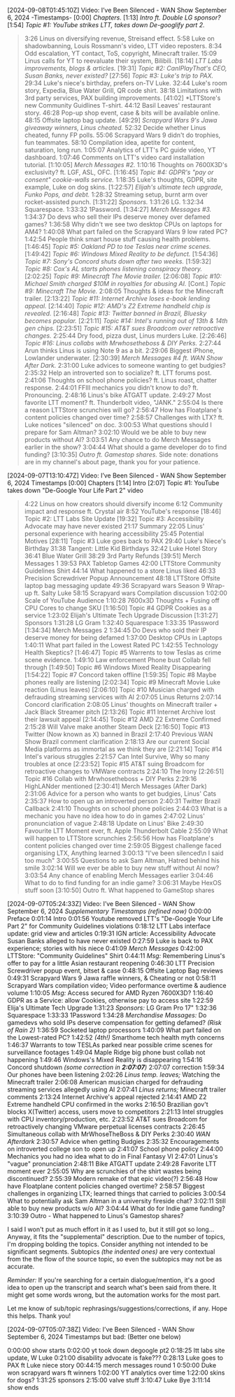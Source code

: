 [2024-09-08T01:45:10Z] Video: I’ve Been Silenced - WAN Show September 6, 2024 
-Timestamps-
[0:00] *Chapters.*
[1:13] *Intro ft. Double LG sponsor?*
[1:54] *Topic #1: YouTube strikes LTT, takes down De-googlify part 2.*
   > 3:26 Linus on diversifying revenue, Streisand effect.
   > 5:58 Luke on shadowbanning, Louis Rossmann's video, LTT video reposters.
   > 8:34 Odd escalation, YT contact, ToS, copyright, Minecraft trailer.
   > 15:09 Linus calls for YT to reevaluate their system, Bilibili.
[18:14] *LTT Labs improvements, blogs & articles.*
[19:31] *Topic #2: CanIPlayThat's CEO, Susan Banks, never existed?*
[27:56] *Topic #3: Luke's trip to PAX.*
   > 29:34 Luke's niece's birthday, prefers on-TV Luke.
   > 32:44 Luke's room story, Expedia, Blue Water Grill, QR code shirt.
   > 38:18 Limitations with 3rd party services, PAX building improvements.
[41:02] *LTTStore's new Community Guidlines T-shirt.
   > 44:12 Basil Leaves' restaurant story.
   > 46:28 Pop-up shop event, case & bits will be available online.
   > 48:15 Offsite laptop bag update.
[49:29] *Scrapyard Wars 9's Jawa giveaway winners, Linus cheated.*
   > 52:32 Decide whether Linus cheated, funny FP polls.
   > 55:06 Scrapyard Wars 9 didn't do trophies, fun teammates.
   > 58:10 Compilation idea, apetite for content, saturation, long run.
   > 1:05:07 Analytics of LTT's PC guide video, YT dashboard.
   > 1:07:46 Comments on LTT's video card installation tutorial.
[1:10:05] *Merch Messages #2.*
   > 1:10:16 Thoughts on 7600X3D's exclusivity? ft. LGF, ASL, OFC.
[1:16:45] *Topic #4: GDPR's "pay or consent" cookie-walls service.*
   > 1:18:35 Luke's thoughts, GDPR, site example, Luke on dog skins.
[1:22:57] *Elijah's ultimate tech upgrade, Funko Pops, and debt.*
   > 1:28:32 Streaming setup, burnt arm over rocket-assisted punch.
[1:31:22] *Sponsors.*
   > 1:31:26 LG.
   > 1:32:34 Squarespace.
   > 1:33:32 1Password.
[1:34:27] *Merch Messages #3.*
   > 1:34:37 Do devs who sell their IPs deserve money over defamed games?
   > 1:36:58 Why didn't we see two desktop CPUs on laptops for AM4?
   > 1:40:08 What part failed on the Scrapyard Wars 9 low rated PC?
   > 1:42:54 People think smart house stuff causing health problems.
[1:46:45] *Topic #5: Oakland PD to toe Teslas near crime scenes.*
[1:49:42] *Topic #6: Windows Mixed Reality to be defunct.*
[1:54:36] *Topic #7: Sony's Concord shuts down after two weeks.*
[1:59:32] *Topic #8: Cox's AL starts phones listening conspiracy theory.*
[2:02:25] *Topic #9: Minecraft The Movie trailer.*
[2:06:08] *Topic #10: Michael Smith charged $10M in royalties for abusing AI.*
[Cont.] *Topic #9: Minecraft The Movie.*
   > 2:08:05 Thoughts & ideas for the Minecraft trailer.
[2:13:22] *Topic #11: Internet Archive loses e-book lending appeal.*
[2:14:40] *Topic #12: AMD's Z2 Extreme handheld chip is revealed.*
[2:16:48] *Topic #13: Twitter banned in Brazil, Bluesky becomes popular.*
[2:21:11] *Topic #14: Intel's running out of 13th & 14th gen chips.*
[2:23:51] *Topic #15: AT&T sues Broadcom over retroactive changes.*
   > 2:25:44 Dry food, pizza dust, Linus murders Luke.
[2:26:46] *Topic #16: Linus collabs with Mrwhosetheboss & DIY Perks.*
   > 2:27:44 Arun thinks Linus is using Note 9 as a bit.
   > 2:29:06 Biggest iPhone, Lowlander underwater.
[2:30:39] *Merch Messages #4 ft. WAN Show After Dark.*
   > 2:31:00 Luke advices to someone wanting to get budgies?
   > 2:35:32 Help an introverted son to socialize? ft. LTT forums post.
   > 2:41:06 Thoughts on school phone policies? ft. Linus roast, chatter response.
   > 2:44:01 FFIII mechanics you didn't know to do? ft. Pronouncing.
   > 2:48:16 Linus's bike ATGATT update.
   > 2:49:27 Most favorite LTT moment? ft. Thunderbolt video, "JANK."
   > 2:55:04 Is there a reason LTTStore scrunchies will go?
   > 2:56:47 How has Floatplane's content policies changed over time?
   > 2:58:57 Challenges with LTX? ft. Luke notices "silenced" on doc.
   > 3:00:53 What questions should I prepare for Sam Altman?
   > 3:02:10 Would we be able to buy new products without AI?
   > 3:03:51 Any chance to do Merch Messages earlier in the show?
   > 3:04:44 What should a game developer do to find funding?
[3:10:35] *Outro ft. Gamestop shares.*
Side note: donations are in my channel's about page, thank you for your patience.

[2024-09-07T13:10:47Z] Video: I’ve Been Silenced - WAN Show September 6, 2024 
Timestamps
[0:00] Chapters
[1:14] Intro
[2:07] Topic #1: YouTube takes down "De-Google Your Life Part 2" video
 > 4:22 Linus on how creators should diversify income
 > 6:12 Community impact and response ft. Crystal air
 > 8:52 YouTube's response
[18:46] Topic #2: LTT Labs Site Update
[19:32] Topic #3: Accessibility Advocate may have never existed
 > 21:17 Summary
 > 22:05 Linus' personal experience with hearing accessibility
 > 25:45 Potential Motives
[28:11] Topic #3 Luke goes back to PAX
 > 29:40 Luke's Niece's Birthday
 > 31:38 Tangent: Little Kid Birthdays
 > 32:42 Luke Hotel Story
 > 36:41 Blue Water Grill
 > 38:29 3rd Party Refunds
[39:51] Merch Messages 1
 > 39:53 PAX Tabletop Games 
 > 42:00 LTTStore Community Guidelines Shirt
 > 44:14 What happened to a store Linus liked
 > 46:33 Precision Screwdriver Popup Announcement
 > 48:18 LTTStore Offsite laptop bag messaging update
 > 49:36 Scrapyard wars Season 9 Wrap-up ft. Salty Luke
 > 58:15 Scrapyard wars Compilation discussion
 > 1:02:00 Scale of YouTube Audience
 > 1:10:28 7600x3D Thoughts + Fusing off CPU Cores to change SKU
[1:16:50] Topic #4 GDPR Cookies as a service
 > 1:23:02 Elijah's Ultimate Tech Upgrade Discussion
[1:31:27] Sponsors
 > 1:31:28 LG Gram
 > 1:32:40 Squarespace
 > 1:33:35 1Password
[1:34:34] Merch Messages 2
 > 1:34:45 Do Devs who sold their IP deserve money for being defamed
 > 1:37:00 Desktop CPUs in Laptops
 > 1:40:11 What part failed in the Lowest Rated PC
 > 1:42:55 Technology Health Skeptics?
[1:46:47] Topic #5 Warrents to tow Teslas as crime scene evidence.
 > 1:49:10 Law enforcement Phone bust Collab fell through
[1:49:50] Topic #6 Windows Mixed Reality Disappearing
[1:54:22] Topic #7 Concord taken offline
[1:59:35] Topic #8 Maybe phones really are listening
[2:02:34] Topic #9 Minecraft Movie Luke reaction (Linus leaves)
[2:06:10] Topic #10 Musician charged with defrauding streaming services with AI
 > 2:07:05 Linus Returns
 > 2:07:14 Concord clarification
 > 2:08:05 Linus' thoughts on Minecraft trailer + Jack Black Streamer pitch
[2:13:26] Topic #11 Internet Archive lost their lawsuit appeal
[2:14:45] Topic #12 AMD Z2 Extreme Confirmed
 > 2:15:28 Will Valve make another Steam Deck
[2:16:50] Topic #13 Twitter (Now known as X) banned in Brazil
 > 2:17:40 Previous WAN Show Brazil comment clarification 
 > 2:18:13 Are our current Social Media platforms as immortal as we think they are
[2:21:14] Topic #14 Intel's various struggles
 > 2:21:57 Can Intel Survive, Why so many troubles at once
[2:23:52] Topic #15 AT&T suing Broadcom for retroactive changes to VMWare contracts
 > 2:24:10 The Irony
[2:26:51] Topic #16 Collab with Mrwhosetheboss + DIY Perks
 > 2:29:16 HighLANder mentioned
[2:30:41] Merch Messages (After Dark)
 > 2:31:06 Advice for a person who wants to get budgies, Linus' Cats
 > 2:35:37 How to open up an introverted person
 > 2:40:31 Twitter Brazil Callback
 > 2:41:10 Thoughts on school phone policies
 > 2:44:03 What is a mechanic you have no idea how to do in games
 > 2:47:02 Linus' pronunciation of vague
 > 2:48:18 Update on Linus' Bike
 > 2:49:30 Favourite LTT Moment ever, ft. Apple Thunderbolt Cable
 > 2:55:09 What will happen to LTTStore scrunchies
 > 2:56:56 How has Floatplane's content policies changed over time
 > 2:59:05 Biggest challenge faced organising LTX, Anything learned
   > 3:00:13 "I've been silenced\n I said too much"
 > 3:00:55 Questions to ask Sam Altman, Hatred behind his smile
 > 3:02:14 Will we ever be able to buy new stuff without AI now?
 > 3:03:54 Any chance of enabling Merch Messages earlier
 > 3:04:46 What to do to find funding for an indie game?
   > 3:06:31 Maybe HexOS stuff soon
[3:10:50] Outro ft. What happened to GameStop shares

[2024-09-07T05:24:33Z] Video: I’ve Been Silenced - WAN Show September 6, 2024 
*Supplementary Timestamps* _(refined now)_
0:00:00 Preface
0:01:14 Intro
0:01:56 Youtube removed LTT's "De-Google Your Life Part 2" for Community Guidelines violations
0:18:12   LTT Labs interface update: grid view and articles
0:19:31 IGN article: Accessibility Advocate Susan Banks alleged to have never existed
0:27:59   Luke is back to PAX experience; stories with his niece
0:41:09 *Merch Messages*
0:42:00   LTTStore: "Community Guidelines" Shirt
0:44:11   *Msg:* Remembering Linus's offer to pay for a little Asian restaurant reopening
0:46:30   LTT Precision Screwdriver popup event, bitset & case
0:48:15   Offsite Laptop Bag reviews
0:49:31   Scrapyard Wars 9 Jawa raffle winners, & Cheating or not
0:58:11   Scrapyard Wars compilation video; Video performance overtime & audience volume
1:10:05   *Msg:* Access secured for AMD Ryzen 7600X3D?
1:16:40 GDPR as a Service: allow Cookies, otherwise pay to access site
1:22:59   Elija's Ultimate Tech Upgrade
1:31:23 *Sponsors:* LG Gram Pro 17"
1:32:36   Squarespace
1:33:33   1Password
1:34:28 *Merchandise Massages:* Do gamedevs who sold IPs deserve compensation for getting defamed? _(Risk of Rain 2)_
1:36:59   Socketed laptop processors
1:40:09   What part failed on the Lowest-rated PC?
1:42:52   _(4th!)_ Smarthome tech health myth concerns
1:46:37 Warrants to tow TESLAs parked near possible crime scenes for surveillance footages
1:49:04   Maple Ridge big phone bust collab not happening
1:49:46 Windows's Mixed Reality is disappearing
1:54:16 Concord shutdown _(some correction in __2:07:07__)_
2:07:07   correction
1:59:34 Our phones have been listening
2:02:26   _Linus temp. leaves;_ Watching the Minecraft trailer
2:06:08 American musician charged for defrauding streaming services allegedly using AI
2:07:41   _Linus returns;_ Minecraft trailer comments
2:13:24 Internet Archive's appeal rejected
2:14:41 AMD Z2 Extreme handheld CPU confirmed in the works
2:16:50 Brazilian gov't blocks X(Twitter) access, users move to competitors
2:21:13 Intel struggles with CPU inventory/production, etc.
2:23:52 AT&T sues Broadcom for retroactively changing VMware perpetual licenses contracts
2:26:45 Simultaneous collab with MrWhoseTheBoss & DIY Perks
2:30:40 *WAN Afterdark*
2:30:57   Advice when getting Budgies
2:35:32   Encouragements on introverted college son to open up
2:41:07   School phone policy
2:44:00   Mechanics you had no idea what to do in Final Fantasy VI
2:47:01   Linus's "vague" pronunciation
2:48:11   Bike ATGATT update
2:49:28   Favorite LTT moment ever
2:55:05   Why are scrunchies of the shirt wastes being discontinued?
2:55:39   Modern remake of that epic video(?)
2:56:48   How have Floatplane content policies changed overtime?
2:58:57   Biggest challenges in organizing LTX; learned things that carried to policies
3:00:54   What to potentially ask Sam Altman in a university fireside chat?
3:02:11   Still able to buy new products w/o AI?
3:04:44   What do for Indie game funding?
3:10:39 Outro - What happened to Linus's Gamestop shares?

I said I won't put as much effort in it as I used to, but it still got so long... Anyway, it fits the "supplemental" description.
Due to the number of topics, I'm dropping bolding the topics. Consider anything not intended to be significant segments.
Subtopics _(the indented ones)_ are very contextual from the the flow of the source topic, so even the subtopics may not be as accurate.

*Reminder:* If you're searching for a certain dialogue/mention, it's a good idea to open up the transcript and search what's been said from there. It might get some words wrong, but the automation works for the most part.

Let me know of sub/topic rephrasings/suggestions/corrections, if any.
Hope this helps. Thank you!

[2024-09-07T05:07:38Z] Video: I’ve Been Silenced - WAN Show September 6, 2024 
Timestamps but bad:
(Better one below)


0:00:00 show starts
0:02:00 yt took down degoogle pt2
0:18:25 ltt labs site update, W Luke 
0:21:00 disability advocate is fake???
0:28:13 Luke goes to PAX ft Luke niece story
00:44:15 merch messages round 1
0:50:00 Duke won scrapyard wars ft winners
1:02:00 YT analytics over time
1:22:00 skins for dogs?
1:31:25 sponsors
2:15:00 valve stuff
3:10:47 Luke Bye 
3:11:14 show ends

